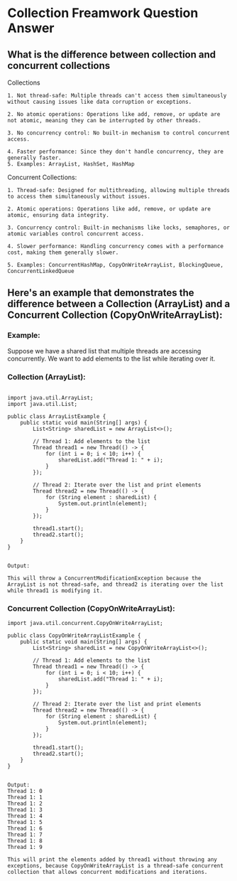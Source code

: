 # Collection Freamwork Question Answer

## What is the difference between collection and concurrent collections

Collections 
```
1. Not thread-safe: Multiple threads can't access them simultaneously without causing issues like data corruption or exceptions.

2. No atomic operations: Operations like add, remove, or update are not atomic, meaning they can be interrupted by other threads.

3. No concurrency control: No built-in mechanism to control concurrent access.

4. Faster performance: Since they don't handle concurrency, they are generally faster.
5. Examples: ArrayList, HashSet, HashMap

```

Concurrent Collections:
```
1. Thread-safe: Designed for multithreading, allowing multiple threads to access them simultaneously without issues.

2. Atomic operations: Operations like add, remove, or update are atomic, ensuring data integrity.

3. Concurrency control: Built-in mechanisms like locks, semaphores, or atomic variables control concurrent access.

4. Slower performance: Handling concurrency comes with a performance cost, making them generally slower.

5. Examples: ConcurrentHashMap, CopyOnWriteArrayList, BlockingQueue, ConcurrentLinkedQueue
```

## Here's an example that demonstrates the difference between a Collection (ArrayList) and a Concurrent Collection (CopyOnWriteArrayList):

### Example:
Suppose we have a shared list that multiple threads are accessing concurrently. We want to add elements to the list while iterating over it.

### Collection (ArrayList):
```

import java.util.ArrayList;
import java.util.List;

public class ArrayListExample {
    public static void main(String[] args) {
        List<String> sharedList = new ArrayList<>();

        // Thread 1: Add elements to the list
        Thread thread1 = new Thread(() -> {
            for (int i = 0; i < 10; i++) {
                sharedList.add("Thread 1: " + i);
            }
        });

        // Thread 2: Iterate over the list and print elements
        Thread thread2 = new Thread(() -> {
            for (String element : sharedList) {
                System.out.println(element);
            }
        });

        thread1.start();
        thread2.start();
    }
}


Output:

This will throw a ConcurrentModificationException because the ArrayList is not thread-safe, and thread2 is iterating over the list while thread1 is modifying it.
```


### Concurrent Collection (CopyOnWriteArrayList):
```
import java.util.concurrent.CopyOnWriteArrayList;

public class CopyOnWriteArrayListExample {
    public static void main(String[] args) {
        List<String> sharedList = new CopyOnWriteArrayList<>();

        // Thread 1: Add elements to the list
        Thread thread1 = new Thread(() -> {
            for (int i = 0; i < 10; i++) {
                sharedList.add("Thread 1: " + i);
            }
        });

        // Thread 2: Iterate over the list and print elements
        Thread thread2 = new Thread(() -> {
            for (String element : sharedList) {
                System.out.println(element);
            }
        });

        thread1.start();
        thread2.start();
    }
}


Output:
Thread 1: 0
Thread 1: 1
Thread 1: 2
Thread 1: 3
Thread 1: 4
Thread 1: 5
Thread 1: 6
Thread 1: 7
Thread 1: 8
Thread 1: 9

This will print the elements added by thread1 without throwing any exceptions, because CopyOnWriteArrayList is a thread-safe concurrent collection that allows concurrent modifications and iterations.
```
